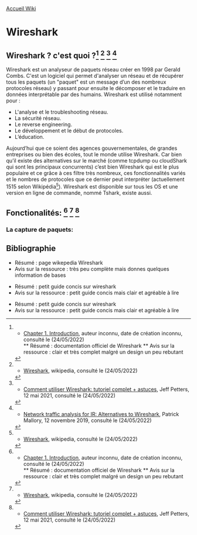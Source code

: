 [Accueil Wiki](https://epheclln.github.io/Wiki-TI/)
# Wireshark

## Wireshark ? c'est quoi ?[^1] [^2] [^3] [^4]

Wireshark est un analyseur de paquets réseau créer en 1998 par Gerald Combs. C'est un logiciel qui permet d'analyser un réseau et de récupérer tous les paquets (un "paquet" est un message d’un des nombreux protocoles réseau) y passant pour ensuite le décomposer et le traduire en données interprétable par des humains. 
Wireshark est utilisé notamment pour :  
- L'analyse et le troubleshooting réseau.
- La sécurité réseau.
- Le reverse engineering.
- Le développement et le début de protocoles.
- L’éducation.  

Aujourd’hui que ce soient des agences gouvernementales, de grandes entreprises ou bien des écoles, tout le monde utilise Wireshark. Car bien qu’il existe des alternatives sur le marché (comme tcpdump ou cloudShark qui sont les principaux concurrents) c’est bien Wireshark qui est le plus populaire et ce grâce à ces filtre très nombreux, ces fonctionnalités variés et le nombres de protocoles que ce dernier peut interpréter (actuellement 1515 selon Wikipédia[^2]).
Wireshark est disponible sur tous les OS et une version en ligne de commande, nommé Tshark, existe aussi.

## Fonctionalités: [^1] [^2] [^3]

### La capture de paquets:







## Bibliographie

[^1]:* [Chapter 1. Introduction](https://www.wireshark.org/docs/wsug_html_chunked/ChapterIntroduction.html), auteur inconnu, date de création inconnu, consulté le (24/05/2022)  
** Résumé : documentation officiel de Wireshark
** Avis sur la ressource : clair et très complet malgré un design un peu rebutant
   
[^2]:* [Wireshark](https://fr.wikipedia.org/wiki/Wireshark), wikipedia, consulté le (24/05/2022)
- Résumé : page wikepedia Wireshark
- Avis sur la ressource : très peu complète mais donnes quelques information de bases
   
[^3]:* [Comment utiliser Wireshark: tutoriel complet + astuces](https://www.varonis.com/fr/blog/comment-utiliser-wireshark), Jeff Petters, 12 mai 2021, consulté le (24/05/2022)
- Résumé : petit guide concis sur wireshark
- Avis sur la ressource : petit guide concis mais clair et agréable à lire

[^4]:* [Network traffic analysis for IR: Alternatives to Wireshark](https://resources.infosecinstitute.com/topic/network-traffic-analysis-for-ir-alternatives-to-wireshark/), Patrick Mallory, 12 novembre 2019, consulté le (24/05/2022)
- Résumé : petit guide concis sur wireshark
- Avis sur la ressource : petit guide concis mais clair et agréable à lire
   
